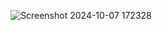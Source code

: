 ![Screenshot 2024-10-07 172328](https://github.com/user-attachments/assets/031ab57c-8969-4032-b052-f47be3d77dbd)
